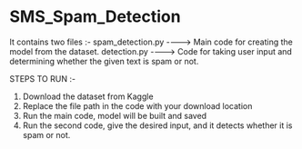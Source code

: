 # SMS_Spam_Detection
It contains two files :-
spam_detection.py ----> Main code for creating the model from the dataset.
detection.py ----> Code for taking user input and determining whether the given text is spam or not.

STEPS TO RUN :-
1) Download the dataset from Kaggle
2) Replace the file path in the code with your download location
3) Run the main code, model will be built and saved
4) Run the second code, give the desired input, and it detects whether it is spam or not.

